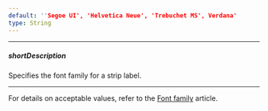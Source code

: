 ```yaml
---
default: ''Segoe UI', 'Helvetica Neue', 'Trebuchet MS', Verdana'
type: String
---
```

---
##### shortDescription
Specifies the font family for a strip label.

---
For details on acceptable values, refer to the [Font family](https://www.w3.org/TR/CSS21/fonts.html#propdef-font-family) article.